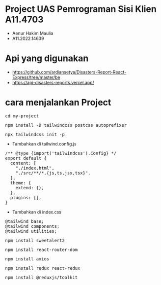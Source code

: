 # Project UAS Pemrograman Sisi Klien A11.4703
- Aenur Hakim Maulia
- A11.2022.14639
# Api yang digunakan
- https://github.com/ardiansetya/Disasters-Report-React-Express/tree/master/be
- https://api-disasters-reports.vercel.app/
# cara menjalankan Project
<pre>cd my-project</pre>
<pre>npm install -D tailwindcss postcss autoprefixer</pre>
<pre>npx tailwindcss init -p</pre>
- Tambahkan di tailwind.config.js
<pre>/** @type {import('tailwindcss').Config} */
export default {
  content: [
    "./index.html",
    "./src/**/*.{js,ts,jsx,tsx}",
  ],
  theme: {
    extend: {},
  },
  plugins: [],
}</pre>
- Tambahkan di index.css
<pre>@tailwind base;
@tailwind components;
@tailwind utilities;</pre>
<pre>npm install sweetalert2</pre>
<pre>npm install react-router-dom</pre>
<pre>npm install axios</pre>
<pre>npm install redux react-redux</pre>
<pre>npm install @reduxjs/toolkit</pre>
